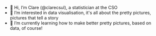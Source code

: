 - 👋 Hi, I’m Clare (@clarecsul), a statistician at the CSO
- 👀 I’m interested in data visualisation, it's all about the pretty pictures, pictures that tell a story
- 🌱 I’m currently learning how to make better pretty pictures, based on data, of course!

<!---
clarecsul/clarecsul is a ✨ special ✨ repository because its `README.md` (this file) appears on your GitHub profile.
You can click the Preview link to take a look at your changes.
--->
